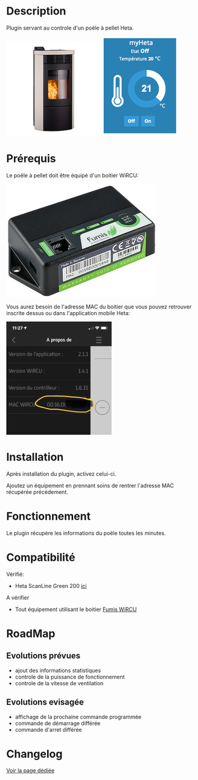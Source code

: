 Description 
===========

Plugin servant au controle d'un poële à pellet Heta.

![ScanLine Green 200](../assets/images/heta-scanline-green-200.jpg) ![Widget](../assets/images/WidgetHeta.png)

Prérequis
=========

Le poële à pellet doit être équipé d'un boitier WiRCU:

![Fumis WiRCU](../assets/images/WiRCU.jpg "WiRCU")

Vous aurez besoin de l'adresse MAC du boitier que vous pouvez retrouver
inscrite dessus ou dans l'application mobile Heta:

![Mac adresse](../assets/images/HetaAppMac.jpg "App mobile Heta")

Installation
============

Après installation du plugin, activez celui-ci.

Ajoutez un équipement en prennant soins de rentrer l'adresse MAC
récupérée précédement.

Fonctionnement
==============

Le plugin récupère les informations du poële toutes les minutes.

Compatibilité
=============

Vérifié:
-   Heta ScanLine Green 200 [ici](https://heta.dk/en/product/scan-line-green-200/)

A vérifier
-   Tout équipement utilisant le boitier [Fumis WiRCU](http://www.fumis.si/en/wircu-connection-guide)

RoadMap
=======

Evolutions prévues
------------------
- ajout des informations statistiques
- controle de la puissance de fonctionnement
- controle de la vitesse de ventilation


Evolutions evisagée
------------------
- affichage de la prochaine commande programmée
- commande de démarrage différée
- commande d'arret différée


Changelog
=========
[Voir la page dédiée](changelog.md)

